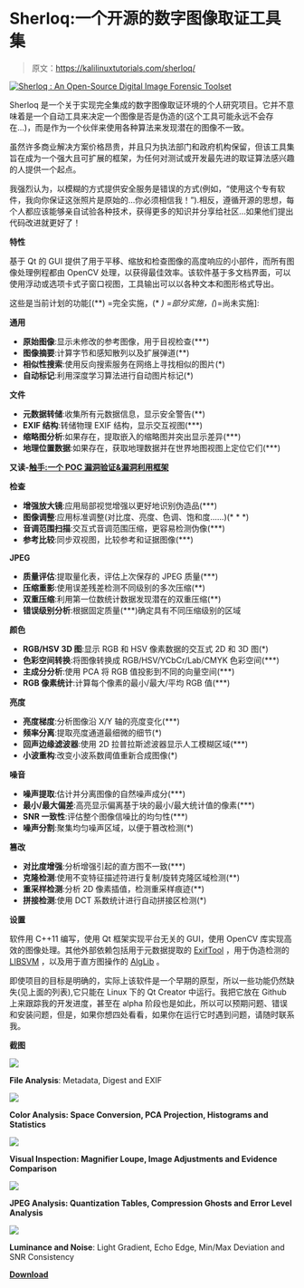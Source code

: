 # Sherloq:一个开源的数字图像取证工具集

> 原文：<https://kalilinuxtutorials.com/sherloq/>

[![Sherloq : An Open-Source Digital Image Forensic Toolset](img//5dc77481dc3167f5f29b884d34162ed1.png "Sherloq : An Open-Source Digital Image Forensic Toolset")](https://1.bp.blogspot.com/-PnKxzfEJfrI/XpsKzTNhJCI/AAAAAAAAF9Q/dQmMMJ2fOi4AZTOaxeRILMfNbMTsxdWdgCLcBGAsYHQ/s1600/sherloq-1%25281%2529.png)

Sherloq 是一个关于实现完全集成的数字图像取证环境的个人研究项目。它并不意味着是一个自动工具来决定一个图像是否是伪造的(这个工具可能永远不会存在…)，而是作为一个伙伴来使用各种算法来发现潜在的图像不一致。

虽然许多商业解决方案价格昂贵，并且只为执法部门和政府机构保留，但该工具集旨在成为一个强大且可扩展的框架，为任何对测试或开发最先进的取证算法感兴趣的人提供一个起点。

我强烈认为，以模糊的方式提供安全服务是错误的方式(例如，“使用这个专有软件，我向你保证这张照片是原始的…你必须相信我！”).相反，遵循开源的思想，每个人都应该能够亲自试验各种技术，获得更多的知识并分享给社区…如果他们提出代码改进就更好了！

**特性**

基于 Qt 的 GUI 提供了用于平移、缩放和检查图像的高度响应的小部件，而所有图像处理例程都由 OpenCV 处理，以获得最佳效率。该软件基于多文档界面，可以使用浮动或选项卡式子窗口视图，工具输出可以以各种文本和图形格式导出。

这些是当前计划的功能[(**) =完全实施，(* *) =部分实施，(*)=尚未实施]:

**通用**

*   **原始图像**:显示未修改的参考图像，用于目视检查(***)
*   **图像摘要**:计算字节和感知散列以及扩展弹道(**)
*   **相似性搜索**:使用反向搜索服务在网络上寻找相似的图片(*)
*   **自动标记**:利用深度学习算法进行自动图片标记(*)

**文件**

*   **元数据转储**:收集所有元数据信息，显示安全警告(**)
*   **EXIF 结构**:转储物理 EXIF 结构，显示交互视图(***)
*   **缩略图分析**:如果存在，提取嵌入的缩略图并突出显示差异(***)
*   **地理位置数据**:如果存在，获取地理数据并在世界地图视图上定位它们(***)

**又读-[触手:一个 POC 漏洞验证&漏洞利用框架](https://kalilinuxtutorials.com/tentacle/)**

**检查**

*   **增强放大镜**:应用局部视觉增强以更好地识别伪造品(***)
*   **图像调整**:应用标准调整(对比度、亮度、色调、饱和度……)(* * *)
*   **音调范围扫描**:交互式音调范围压缩，更容易检测伪像(***)
*   **参考比较**:同步双视图，比较参考和证据图像(***)

**JPEG**

*   **质量评估**:提取量化表，评估上次保存的 JPEG 质量(***)
*   **压缩重影**:使用误差残差检测不同级别的多次压缩(**)
*   **双重压缩**:利用第一位数统计数据发现潜在的双重压缩(**)
*   **错误级别分析**:根据固定质量(***)确定具有不同压缩级别的区域

**颜色**

*   **RGB/HSV 3D 图**:显示 RGB 和 HSV 像素数据的交互式 2D 和 3D 图(*)
*   **色彩空间转换**:将图像转换成 RGB/HSV/YCbCr/Lab/CMYK 色彩空间(***)
*   **主成分分析**:使用 PCA 将 RGB 值投影到不同的向量空间(***)
*   **RGB 像素统计**:计算每个像素的最小/最大/平均 RGB 值(***)

**亮度**

*   **亮度梯度**:分析图像沿 X/Y 轴的亮度变化(***)
*   **频率分离**:提取亮度通道最细微的细节(*)
*   **回声边缘滤波器**:使用 2D 拉普拉斯滤波器显示人工模糊区域(***)
*   **小波重构**:改变小波系数阈值重新合成图像(*)

**噪音**

*   **噪声提取**:估计并分离图像的自然噪声成分(***)
*   **最小/最大偏差**:高亮显示偏离基于块的最小/最大统计值的像素(***)
*   **SNR 一致性**:评估整个图像信噪比的均匀性(***)
*   **噪声分割**:聚集均匀噪声区域，以便于篡改检测(*)

**篡改**

*   **对比度增强**:分析增强引起的直方图不一致(***)
*   **克隆检测**:使用不变特征描述符进行复制/旋转克隆区域检测(**)
*   **重采样检测**:分析 2D 像素插值，检测重采样痕迹(**)
*   **拼接检测**:使用 DCT 系数统计进行自动拼接区检测(*)

**设置**

软件用 C++11 编写，使用 Qt 框架实现平台无关的 GUI，使用 OpenCV 库实现高效的图像处理。其他外部依赖包括用于元数据提取的 [ExifTool](https://www.sno.phy.queensu.ca/~phil/exiftool/) ，用于伪造检测的 [LIBSVM](https://www.csie.ntu.edu.tw/~cjlin/libsvm/) ，以及用于直方图操作的 [AlgLib](http://www.alglib.net/) 。

即使项目的目标是明确的，实际上该软件是一个早期的原型，所以一些功能仍然缺失(见上面的列表),它只能在 Linux 下的 Qt Creator 中运行。我把它放在 Github 上来跟踪我的开发进度，甚至在 alpha 阶段也是如此，所以可以预期问题、错误和安装问题，但是，如果你想四处看看，如果你在运行它时遇到问题，请随时联系我。

**截图**

![](img//e377baa3c6a4947c9a57468349857d9d.png)

**File Analysis**: Metadata, Digest and EXIF

![](img//1d51bf2a7631c7727709c77c21e88b77.png)

****Color Analysis**: Space Conversion, PCA Projection, Histograms and Statistics**

![](img//9924f69cf954a4237abdfe0f50225748.png)

****Visual Inspection**: Magnifier Loupe, Image Adjustments and Evidence Comparison**

![](img//66e21b7b2cff26bf252ae87f1184210c.png)

****JPEG Analysis**: Quantization Tables, Compression Ghosts and Error Level Analysis**

![](img//11a38dca6db4bed4c3274f4283c0034c.png)

**Luminance and Noise**: Light Gradient, Echo Edge, Min/Max Deviation and SNR Consistency

[**Download**](https://github.com/GuidoBartoli/sherloq)